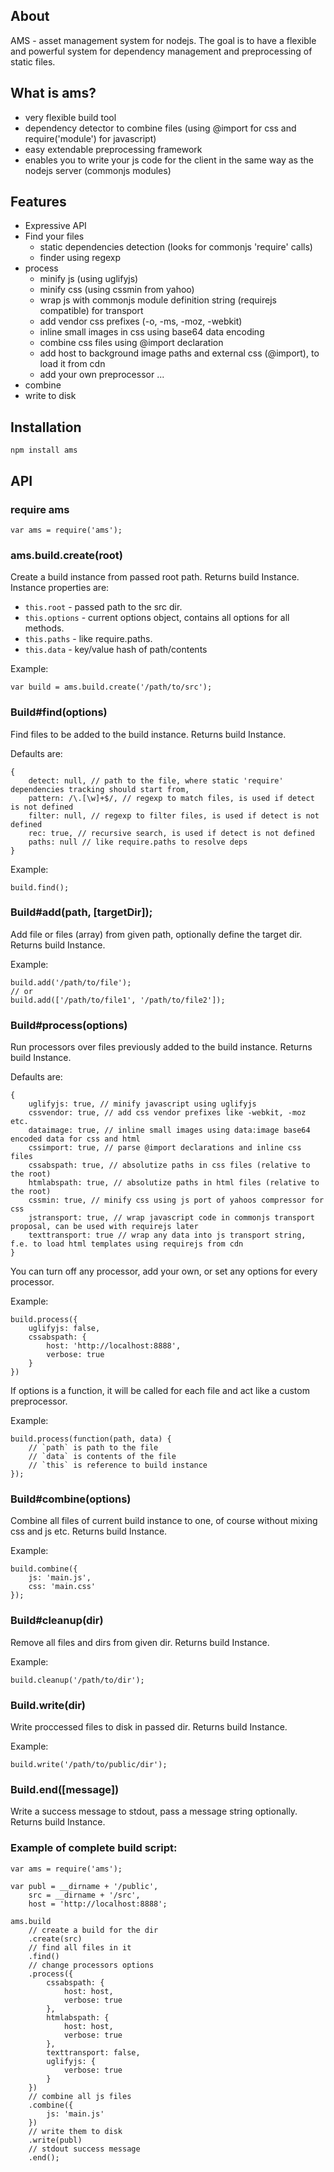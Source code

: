 ## About
AMS - asset management system for nodejs. The goal is to have a flexible and powerful system for dependency management and preprocessing of static files.

## What is ams?

- very flexible build tool
- dependency detector to combine files (using @import for css and require('module') for javascript)
- easy extendable preprocessing framework
- enables you to write your js code for the client in the same way as the nodejs server (commonjs modules)

## Features
- Expressive API
- Find your files
  - static dependencies detection (looks for commonjs 'require' calls)
  - finder using regexp
- process
  - minify js (using uglifyjs)
  - minify css (using cssmin from yahoo)
  - wrap js with commonjs module definition string (requirejs compatible) for transport
  - add vendor css prefixes (-o, -ms, -moz, -webkit)
  - inline small images in css using base64 data encoding
  - combine css files using @import declaration
  - add host to background image paths and external css (@import), to load it from cdn
  - add your own preprocessor ...
- combine
- write to disk

## Installation

	npm install ams

## API

### require ams

	var ams = require('ams');

### ams.build.create(root)
Create a build instance from passed root path. Returns build Instance.
Instance properties are:

- `this.root` - passed path to the src dir.
- `this.options` - current options object, contains all options for all methods.
- `this.paths` - like require.paths.
- `this.data` - key/value hash of path/contents

Example:

	var build = ams.build.create('/path/to/src');

### Build#find(options)
Find files to be added to the build instance. Returns build Instance.

Defaults are:

	{
        detect: null, // path to the file, where static 'require' dependencies tracking should start from,
        pattern: /\.[\w]+$/, // regexp to match files, is used if detect is not defined
        filter: null, // regexp to filter files, is used if detect is not defined
        rec: true, // recursive search, is used if detect is not defined
        paths: null // like require.paths to resolve deps
    }

Example:

	build.find();

### Build#add(path, [targetDir]);
Add file or files (array) from given path, optionally define the target dir. Returns build Instance.

Example:

	build.add('/path/to/file');
	// or
	build.add(['/path/to/file1', '/path/to/file2']);

### Build#process(options)
Run processors over files previously added to the build instance. Returns build Instance.

Defaults are:

    {
        uglifyjs: true, // minify javascript using uglifyjs
        cssvendor: true, // add css vendor prefixes like -webkit, -moz etc.
        dataimage: true, // inline small images using data:image base64 encoded data for css and html
        cssimport: true, // parse @import declarations and inline css files
        cssabspath: true, // absolutize paths in css files (relative to the root)
        htmlabspath: true, // absolutize paths in html files (relative to the root)
        cssmin: true, // minify css using js port of yahoos compressor for css
        jstransport: true, // wrap javascript code in commonjs transport proposal, can be used with requirejs later
        texttransport: true // wrap any data into js transport string, f.e. to load html templates using requirejs from cdn
    }

You can turn off any processor, add your own, or set any options for every processor.

Example:

	build.process({
		uglifyjs: false,
		cssabspath: {
			host: 'http://localhost:8888',
            verbose: true
		}
	})

If options is a function, it will be called for each file and act like a custom preprocessor.

Example:

	build.process(function(path, data) {
		// `path` is path to the file
		// `data` is contents of the file
		// `this` is reference to build instance
	});

### Build#combine(options)
Combine all files of current build instance to one, of course without mixing css and js etc. Returns build Instance.

Example:

	build.combine({
		js: 'main.js',
		css: 'main.css'
	});

### Build#cleanup(dir)
Remove all files and dirs from given dir. Returns build Instance.

Example:

	build.cleanup('/path/to/dir');

### Build.write(dir)
Write proccessed files to disk in passed dir. Returns build Instance.

Example:

	build.write('/path/to/public/dir');

### Build.end([message])
Write a success message to stdout, pass a message string optionally. Returns build Instance.

### Example of complete build script:

	var ams = require('ams');

	var publ = __dirname + '/public',
	    src = __dirname + '/src',
	    host = 'http://localhost:8888';

	ams.build
		// create a build for the dir
	    .create(src)
	    // find all files in it
	    .find()
	    // change processors options
	    .process({
	        cssabspath: {
	            host: host,
                verbose: true
	        },
	        htmlabspath: {
	            host: host,
                verbose: true
	        },
	        texttransport: false,
            uglifyjs: {
                verbose: true
            }
	    })
	    // combine all js files
	    .combine({
	        js: 'main.js'
	    })
	    // write them to disk
	    .write(publ)
	    // stdout success message
	    .end();
